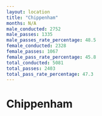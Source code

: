 ```yaml
---
layout: location
title: "Chippenham"
months: N/A
male_conducted: 2752
male_passes: 1335
male_passes_rate_percentage: 48.5
female_conducted: 2328
female_passes: 1067
female_pass_rate_percentage: 45.8
total_conducted: 5081
total_passes: 2403
total_pass_rate_percentage: 47.3
---
```


# Chippenham
